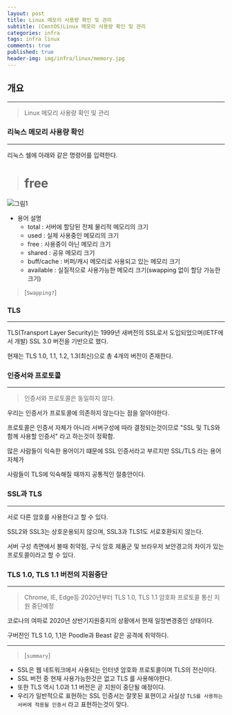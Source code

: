 ```yaml
---
layout: post
title: Linux 메모리 사용량 확인 및 관리 
subtitle: (CentOS)Linux 메모리 사용량 확인 및 관리
categories: infra
tags: infra linux
comments: true
published: true
header-img: img/infra/linux/memory.jpg
---
```


## 개요
---
> Linux 메모리 사용량 확인 및 관리


### 리눅스 메모리 사용량 확인
---

리눅스 쉘에 아래와 같은 명령어를 입력한다.

> # free

![그림1](https://zunoxi.github.io/assets/linux/memory/free.png)

- 용어 설명
    - total : 서버에 할당된 전체 물리적 메모리의 크기
    - used : 실제 사용중인 메모리의 크기 
    - free : 사용중이 아닌 메모리 크기
    - shared : 공유 메모리 크기
    - buff/cache : 버퍼/캐시 메모리로 사용되고 있는 메모리 크기
    - available : 실질적으로 사용가능한 메모리 크기(swapping 없이 할당 가능한 크기)

> [`Swapping?`]




### TLS
---

TLS(Transport Layer Security)는 1999년 새버전의 SSL로서 도입되었으며(IETF에서 개발) SSL 3.0 버전을 기반으로 했다.

현재는 TLS 1.0, 1.1, 1.2, 1.3(최신)으로 총 4개의 버전이 존재한다.




### 인증서와 프로토콜
---

> 인증서와 프로토콜은 동일하지 않다.

우리는 인증서가 프로토콜에 의존하지 않는다는 점을 알아야한다.

프로토콜은 인증서 자체가 아니라 서버구성에 따라 결정되는것이므로 "SSL 및 TLS와 함께 사용할 인증서" 라고 하는것이 정확함.

많은 사람들이 익숙한 용어이기 떄문에 SSL 인증서라고 부르지만 SSL/TLS 라는 용어 자체가

사람들이 TLS에 익숙해질 때까지 공통적인 절충안이다.


### SSL과 TLS

---

서로 다른 암호를 사용한다고 할 수 있다.

SSL2와 SSL3는 상호운용되지 않으며, SSL3과 TLS1도 서로호환되지 않는다.

서버 구성 측면에서 볼때 취약점, 구식 암호 제품군 및 브라우저 보안경고의 차이가 있는 프로토콜이라고 할 수 있다.



### TLS 1.0, TLS 1.1 버전의 지원중단

---

> Chrome, IE, Edge등 2020년부터 TLS 1.0, TLS 1.1 암호화 프로토콜 통신 지원 중단예정

코로나의 여파로 2020년 상반기지원중지의 상황에서 현재 일정변경중인 상태이다.

구버전인 TLS 1.0, 1,1은 Poodle과 Beast 같은 공격에 취약하다.


---

> [`summary`]

- SSL은 웹 네트워크에서 사용되는 인터넷 암호화 프로토콜이며 TLS의 전신이다.
- SSL 버전 중 현재 사용가능한것은 없고 TLS 를 사용해야한다.
- 또한 TLS 역시 1.0과 1.1 버전은 곧 지원이 중단될 예정이다.
- 우리가 일반적으로 표현하는 SSL 인증서는 잘못된 표현이고 사실상 `TLS를 사용하는 서버에 적용될 인증서` 라고 표현하는것이 맞다.
